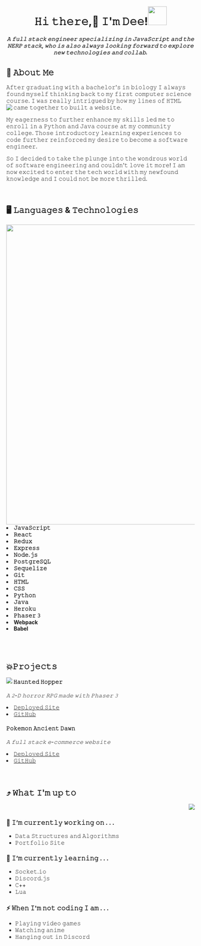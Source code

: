 <h1 align="center">𝙷𝚒 𝚝𝚑𝚎𝚛𝚎,👋 𝙸'𝚖 𝙳𝚎𝚎!<img src="https://media.giphy.com/media/mGcNjsfWAjY5AEZNw6/giphy.gif" width="50"></h1>

<h6 align="center"><b>𝙰 𝚏𝚞𝚕𝚕 𝚜𝚝𝚊𝚌𝚔 𝚎𝚗𝚐𝚒𝚗𝚎𝚎𝚛 𝚜𝚙𝚎𝚌𝚒𝚊𝚕𝚒𝚣𝚒𝚗𝚐 𝚒𝚗 𝙹𝚊𝚟𝚊𝚂𝚌𝚛𝚒𝚙𝚝 𝚊𝚗𝚍 𝚝𝚑𝚎 𝙽𝙴𝚁𝙿 𝚜𝚝𝚊𝚌𝚔, 𝚠𝚑𝚘 𝚒𝚜 𝚊𝚕𝚜𝚘 𝚊𝚕𝚠𝚊𝚢𝚜 𝚕𝚘𝚘𝚔𝚒𝚗𝚐 𝚏𝚘𝚛𝚠𝚊𝚛𝚍 𝚝𝚘 𝚎𝚡𝚙𝚕𝚘𝚛𝚎 𝚗𝚎𝚠 𝚝𝚎𝚌𝚑𝚗𝚘𝚕𝚘𝚐𝚒𝚎𝚜 𝚊𝚗𝚍 𝚌𝚘𝚕𝚕𝚊𝚋.</b></h6>

## :book: 𝙰𝚋𝚘𝚞𝚝 𝙼𝚎

<p>𝙰𝚏𝚝𝚎𝚛 𝚐𝚛𝚊𝚍𝚞𝚊𝚝𝚒𝚗𝚐 𝚠𝚒𝚝𝚑 𝚊 𝚋𝚊𝚌𝚑𝚎𝚕𝚘𝚛'𝚜 𝚒𝚗 𝚋𝚒𝚘𝚕𝚘𝚐𝚢 𝙸 𝚊𝚕𝚠𝚊𝚢𝚜 𝚏𝚘𝚞𝚗𝚍 𝚖𝚢𝚜𝚎𝚕𝚏 𝚝𝚑𝚒𝚗𝚔𝚒𝚗𝚐 𝚋𝚊𝚌𝚔 𝚝𝚘 𝚖𝚢 𝚏𝚒𝚛𝚜𝚝 𝚌𝚘𝚖𝚙𝚞𝚝𝚎𝚛 𝚜𝚌𝚒𝚎𝚗𝚌𝚎 𝚌𝚘𝚞𝚛𝚜𝚎. 𝙸 𝚠𝚊𝚜 𝚛𝚎𝚊𝚕𝚕𝚢 𝚒𝚗𝚝𝚛𝚒𝚐𝚞𝚎𝚍 𝚋𝚢 𝚑𝚘𝚠 𝚖𝚢 𝚕𝚒𝚗𝚎𝚜 𝚘𝚏 𝙷𝚃𝙼𝙻 𝚌𝚊𝚖𝚎 𝚝𝚘𝚐𝚎𝚝𝚑𝚎𝚛 𝚝𝚘 𝚋𝚞𝚒𝚕𝚝 𝚊 𝚠𝚎𝚋𝚜𝚒𝚝𝚎. 
<img src="https://media.giphy.com/media/L1R1tvI9svkIWwpVYr/giphy.gif" align="left">
  
𝙼𝚢 𝚎𝚊𝚐𝚎𝚛𝚗𝚎𝚜𝚜 𝚝𝚘 𝚏𝚞𝚛𝚝𝚑𝚎𝚛 𝚎𝚗𝚑𝚊𝚗𝚌𝚎 𝚖𝚢 𝚜𝚔𝚒𝚕𝚕𝚜 𝚕𝚎𝚍 𝚖𝚎 𝚝𝚘 𝚎𝚗𝚛𝚘𝚕𝚕 𝚒𝚗 𝚊 𝙿𝚢𝚝𝚑𝚘𝚗 𝚊𝚗𝚍 𝙹𝚊𝚟𝚊 𝚌𝚘𝚞𝚛𝚜𝚎 𝚊𝚝 𝚖𝚢 𝚌𝚘𝚖𝚖𝚞𝚗𝚒𝚝𝚢 𝚌𝚘𝚕𝚕𝚎𝚐𝚎. 𝚃𝚑𝚘𝚜𝚎 𝚒𝚗𝚝𝚛𝚘𝚍𝚞𝚌𝚝𝚘𝚛𝚢 𝚕𝚎𝚊𝚛𝚗𝚒𝚗𝚐 𝚎𝚡𝚙𝚎𝚛𝚒𝚎𝚗𝚌𝚎𝚜 𝚝𝚘 𝚌𝚘𝚍𝚎 𝚏𝚞𝚛𝚝𝚑𝚎𝚛 𝚛𝚎𝚒𝚗𝚏𝚘𝚛𝚌𝚎𝚍 𝚖𝚢 𝚍𝚎𝚜𝚒𝚛𝚎 𝚝𝚘 𝚋𝚎𝚌𝚘𝚖𝚎 𝚊 𝚜𝚘𝚏𝚝𝚠𝚊𝚛𝚎 𝚎𝚗𝚐𝚒𝚗𝚎𝚎𝚛.
  
𝚂𝚘 𝙸 𝚍𝚎𝚌𝚒𝚍𝚎𝚍 𝚝𝚘 𝚝𝚊𝚔𝚎 𝚝𝚑𝚎 𝚙𝚕𝚞𝚗𝚐𝚎 𝚒𝚗𝚝𝚘 𝚝𝚑𝚎 𝚠𝚘𝚗𝚍𝚛𝚘𝚞𝚜 𝚠𝚘𝚛𝚕𝚍 𝚘𝚏 𝚜𝚘𝚏𝚝𝚠𝚊𝚛𝚎 𝚎𝚗𝚐𝚒𝚗𝚎𝚎𝚛𝚒𝚗𝚐 𝚊𝚗𝚍 𝚌𝚘𝚞𝚕𝚍𝚗'𝚝 𝚕𝚘𝚟𝚎 𝚒𝚝 𝚖𝚘𝚛𝚎! 𝙸 𝚊𝚖 𝚗𝚘𝚠 𝚎𝚡𝚌𝚒𝚝𝚎𝚍 𝚝𝚘 𝚎𝚗𝚝𝚎𝚛 𝚝𝚑𝚎 𝚝𝚎𝚌𝚑 𝚠𝚘𝚛𝚕𝚍 𝚠𝚒𝚝𝚑 𝚖𝚢 𝚗𝚎𝚠𝚏𝚘𝚞𝚗𝚍 𝚔𝚗𝚘𝚠𝚕𝚎𝚍𝚐𝚎 𝚊𝚗𝚍 𝙸 𝚌𝚘𝚞𝚕𝚍 𝚗𝚘𝚝 𝚋𝚎 𝚖𝚘𝚛𝚎 𝚝𝚑𝚛𝚒𝚕𝚕𝚎𝚍.
</p>
<br>


## 🖥️ 𝙻𝚊𝚗𝚐𝚞𝚊𝚐𝚎𝚜 & 𝚃𝚎𝚌𝚑𝚗𝚘𝚕𝚘𝚐𝚒𝚎𝚜
<img src="https://codeworkshop.dev/static/8a5b2989e06c0d8376faabd9a879dbf9/2706c/frontendbackend.jpg" width="800" align="right">
<li><b>𝙹𝚊𝚟𝚊𝚂𝚌𝚛𝚒𝚙𝚝</b></li>
<li><b>𝚁𝚎𝚊𝚌𝚝</b></li>
<li><b>𝚁𝚎𝚍𝚞𝚡</b></li>
<li><b>𝙴𝚡𝚙𝚛𝚎𝚜𝚜</b></li>
<li><b>𝙽𝚘𝚍𝚎.𝚓𝚜</b></li>
<li><b>𝙿𝚘𝚜𝚝𝚐𝚛𝚎𝚂𝚀𝙻</b></li>
<li><b>𝚂𝚎𝚚𝚞𝚎𝚕𝚒𝚣𝚎</b></li>
<li><b>𝙶𝚒𝚝</b></li>
<li><b>𝙷𝚃𝙼𝙻</b></li>
<li><b>𝙲𝚂𝚂</b></li>
<li><b>𝙿𝚢𝚝𝚑𝚘𝚗</b></li>
<li><b>𝙹𝚊𝚟𝚊</b></li>
<li><b>𝙷𝚎𝚛𝚘𝚔𝚞</b></li>
<li><b>𝙿𝚑𝚊𝚜𝚎𝚛 𝟹</b></li>
<li><b>Webpack</b></li>
<li><b>Babel</b></li>
<br>
<br></br>

## 💥𝙿𝚛𝚘𝚓𝚎𝚌𝚝𝚜
<img src="https://media.giphy.com/media/RbDKaczqWovIugyJmW/giphy.gif" align="left">

#### 𝙷𝚊𝚞𝚗𝚝𝚎𝚍 𝙷𝚘𝚙𝚙𝚎𝚛
*𝙰 𝟸-𝙳 𝚑𝚘𝚛𝚛𝚘𝚛 𝚁𝙿𝙶 𝚖𝚊𝚍𝚎 𝚠𝚒𝚝𝚑 𝙿𝚑𝚊𝚜𝚎𝚛 𝟹*
<li><a href="https://haunted-hopper.herokuapp.com">𝙳𝚎𝚙𝚕𝚘𝚢𝚎𝚍 𝚂𝚒𝚝𝚎</a></li>
<li><a href="https://github.com/eevee-elites/Capstone">𝙶𝚒𝚝𝙷𝚞𝚋</a></li>

#### 𝙿𝚘𝚔𝚎𝚖𝚘𝚗 𝙰𝚗𝚌𝚒𝚎𝚗𝚝 𝙳𝚊𝚠𝚗
*𝙰 𝚏𝚞𝚕𝚕 𝚜𝚝𝚊𝚌𝚔 𝚎-𝚌𝚘𝚖𝚖𝚎𝚛𝚌𝚎 𝚠𝚎𝚋𝚜𝚒𝚝𝚎*
<li><a href="http://ancient-dawn-87770.herokuapp.com/pokemon">𝙳𝚎𝚙𝚕𝚘𝚢𝚎𝚍 𝚂𝚒𝚝𝚎</a></li>
<li><a href="https://github.com/Millennium-Falconz/grace-shopper">𝙶𝚒𝚝𝙷𝚞𝚋</a></li>
<br></br>

## ⤴️ 𝚆𝚑𝚊𝚝 𝙸'𝚖 𝚞𝚙 𝚝𝚘
<img src="https://media1.tenor.com/images/c9cc4b5e02fda35172506eab265f4451/tenor.gif?itemid=15479445" align="right">
<br>


 ### 🔭 𝙸’𝚖 𝚌𝚞𝚛𝚛𝚎𝚗𝚝𝚕𝚢 𝚠𝚘𝚛𝚔𝚒𝚗𝚐 𝚘𝚗 . . .
   - 𝙳𝚊𝚝𝚊 𝚂𝚝𝚛𝚞𝚌𝚝𝚞𝚛𝚎𝚜 𝚊𝚗𝚍 𝙰𝚕𝚐𝚘𝚛𝚒𝚝𝚑𝚖𝚜
   - 𝙿𝚘𝚛𝚝𝚏𝚘𝚕𝚒𝚘 𝚂𝚒𝚝𝚎
### 🌱 𝙸’𝚖 𝚌𝚞𝚛𝚛𝚎𝚗𝚝𝚕𝚢 𝚕𝚎𝚊𝚛𝚗𝚒𝚗𝚐 . . . 
  - 𝚂𝚘𝚌𝚔𝚎𝚝.𝚒𝚘
  - 𝙳𝚒𝚜𝚌𝚘𝚛𝚍.𝚓𝚜
  - 𝙲++
  - 𝙻𝚞𝚊
### ⚡ 𝚆𝚑𝚎𝚗 𝙸'𝚖 𝚗𝚘𝚝 𝚌𝚘𝚍𝚒𝚗𝚐 𝙸 𝚊𝚖 . . .
  - 𝙿𝚕𝚊𝚢𝚒𝚗𝚐 𝚟𝚒𝚍𝚎𝚘 𝚐𝚊𝚖𝚎𝚜
  - 𝚆𝚊𝚝𝚌𝚑𝚒𝚗𝚐 𝚊𝚗𝚒𝚖𝚎
  - 𝙷𝚊𝚗𝚐𝚒𝚗𝚐 𝚘𝚞𝚝 𝚒𝚗 𝙳𝚒𝚜𝚌𝚘𝚛𝚍
  

<!--
**Dee-bugg/Dee-bugg** is a ✨ _special_ ✨ repository because its `README.md` (this file) appears on your GitHub profile.

Here are some ideas to get you started:

- 🔭 I’m currently working on ...
- 🌱 I’m currently learning ...
- 👯 I’m looking to collaborate on ...
- 🤔 I’m looking for help with ...
- 💬 Ask me about ...
- 📫 How to reach me: ...
- 😄 Pronouns: ...
- ⚡ Fun fact: ...
-->
